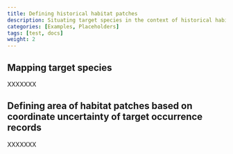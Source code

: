 ```yaml
---
title: Defining historical habitat patches
description: Situating target species in the context of historical habitat patches
categories: [Examples, Placeholders]
tags: [test, docs]
weight: 2
---
```


## Mapping target species

XXXXXXX

## Defining area of habitat patches based on coordinate uncertainty of target  occurrence records

XXXXXXX

